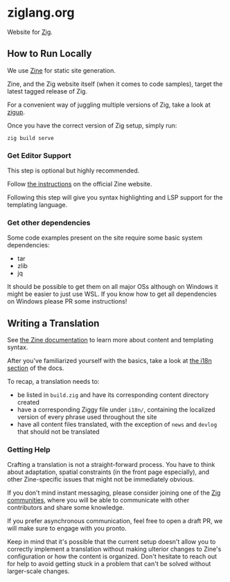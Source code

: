 # ziglang.org

Website for [Zig](https://github.com/ziglang/zig).

## How to Run Locally

We use [Zine](https://zine-ssg.io) for static site generation.

Zine, and the Zig website itself (when it comes to code samples), target the latest tagged release of Zig.

For a convenient way of juggling multiple versions of Zig, take a look at [zigup](https://github.com/marler8997/zigup).

Once you have the correct version of Zig setup, simply run:

```
zig build serve
```

### Get Editor Support

This step is optional but highly recommended.

Follow [the instructions](https://zine-ssg.io/docs/editors/) on the official Zine website.

Following this step will give you syntax highlighting and LSP support for the templating language.

### Get other dependencies
Some code examples present on the site require some basic system dependencies:
- tar
- zlib
- jq 

It should be possible to get them on all major OSs although on Windows it might be easier to just use WSL.
If you know how to get all dependencies on Windows please PR some instructions!

## Writing a Translation

See [the Zine documentation](https://zine-ssg.io/docs/) to learn more about content and templating syntax.

After you've familiarized yourself with the basics, take a look at [the i18n section](https://zine-ssg.io/docs/i18n/) of the docs.

To recap, a translation needs to:

- be listed in `build.zig` and have its corresponding content directory created
- have a corresponding Ziggy file under `i18n/`, containing the localized version of every phrase used throughout the site
- have all content files translated, with the exception of `news` and `devlog` that should not be translated

### Getting Help

Crafting a translation is not a straight-forward process. You have to think about adaptation, spatial constraints (in the front page especially), and other Zine-specific issues that might not be immediately obvious.

If you don't mind instant messaging, please consider joining one of the [Zig communities](https://github.com/ziglang/zig/wiki/Community), where you will be able to communicate with other contributors and share some knowledge.

If you prefer asynchronous communication, feel free to open a draft PR, we will make sure to engage with you pronto.

Keep in mind that it's possible that the current setup doesn't allow you to correctly implement a translation without making ulterior changes to Zine's configuration or how the content is organized. Don't hesitate to reach out for help to avoid getting stuck in a problem that can't be solved without larger-scale changes.

